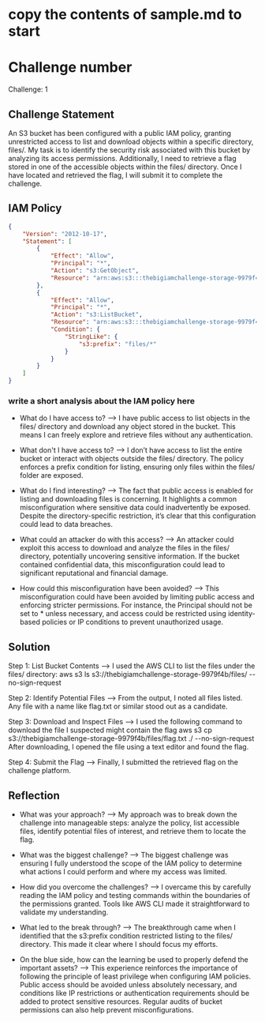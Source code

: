 # copy the contents of sample.md to start

# Challenge number
Challenge: 1

## Challenge Statement
An S3 bucket has been configured with a public IAM policy, granting unrestricted access to list and download objects within a specific directory, files/. My task is to identify the security risk associated with this bucket by analyzing its access permissions. Additionally, I need to retrieve a flag stored in one of the accessible objects within the files/ directory. Once I have located and retrieved the flag, I will submit it to complete the challenge.

## IAM Policy
```json
{
    "Version": "2012-10-17",
    "Statement": [
        {
            "Effect": "Allow",
            "Principal": "*",
            "Action": "s3:GetObject",
            "Resource": "arn:aws:s3:::thebigiamchallenge-storage-9979f4b/*"
        },
        {
            "Effect": "Allow",
            "Principal": "*",
            "Action": "s3:ListBucket",
            "Resource": "arn:aws:s3:::thebigiamchallenge-storage-9979f4b",
            "Condition": {
                "StringLike": {
                    "s3:prefix": "files/*"
                }
            }
        }
    ]
}
```
### write a short analysis about the IAM policy here
* What do I have access to?
--> I have public access to list objects in the files/ directory and download any object stored in the bucket. This means I can freely explore and retrieve files without any authentication.

* What don't I have access to?
--> I don’t have access to list the entire bucket or interact with objects outside the files/ directory. The policy enforces a prefix condition for listing, ensuring only files within the files/ folder are exposed.

* What do I find interesting?
--> The fact that public access is enabled for listing and downloading files is concerning. It highlights a common misconfiguration where sensitive data could inadvertently be exposed. Despite the directory-specific restriction, it’s clear that this configuration could lead to data breaches.

* What could an attacker do with this access?
--> An attacker could exploit this access to download and analyze the files in the files/ directory, potentially uncovering sensitive information. If the bucket contained confidential data, this misconfiguration could lead to significant reputational and financial damage.

* How could this misconfiguration have been avoided?
--> This misconfiguration could have been avoided by limiting public access and enforcing stricter permissions. For instance, the Principal should not be set to * unless necessary, and access could be restricted using identity-based policies or IP conditions to prevent unauthorized usage.


## Solution
Step 1: List Bucket Contents
--> I used the AWS CLI to list the files under the files/ directory:
  aws s3 ls s3://thebigiamchallenge-storage-9979f4b/files/ --no-sign-request

Step 2: Identify Potential Files
--> From the output, I noted all files listed. Any file with a name like flag.txt or similar stood out as a candidate.

Step 3: Download and Inspect Files
--> I used the following command to download the file I suspected might contain the flag
  aws s3 cp s3://thebigiamchallenge-storage-9979f4b/files/flag.txt ./ --no-sign-request
  After downloading, I opened the file using a text editor and found the flag.

Step 4: Submit the Flag
--> Finally, I submitted the retrieved flag on the challenge platform.

## Reflection
* What was your approach?
--> My approach was to break down the challenge into manageable steps: analyze the policy, list accessible files, identify potential files of interest, and retrieve them to locate the flag.
  
* What was the biggest challenge?
--> The biggest challenge was ensuring I fully understood the scope of the IAM policy to determine what actions I could perform and where my access was limited.
  
* How did you overcome the challenges?
--> I overcame this by carefully reading the IAM policy and testing commands within the boundaries of the permissions granted. Tools like AWS CLI made it straightforward to validate my understanding.
  
* What led to the break through?
--> The breakthrough came when I identified that the s3:prefix condition restricted listing to the files/ directory. This made it clear where I should focus my efforts.
  
* On the blue side, how can the learning be used to properly defend the important assets?
--> This experience reinforces the importance of following the principle of least privilege when configuring IAM policies. Public access should be avoided unless absolutely necessary, and conditions like IP restrictions or authentication requirements should be added to protect sensitive resources. Regular audits of bucket permissions can also help prevent misconfigurations.